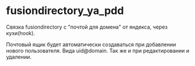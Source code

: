 # fusiondirectory_ya_pdd

Связка fusiondirectory с "почтой для домена" от яндекса, через кухи(hook).

Почтовый ящик будет автоматически создаваться при добавлении нового пользователя. Вида uid@domain. Так же и при редактировании и удалении.
